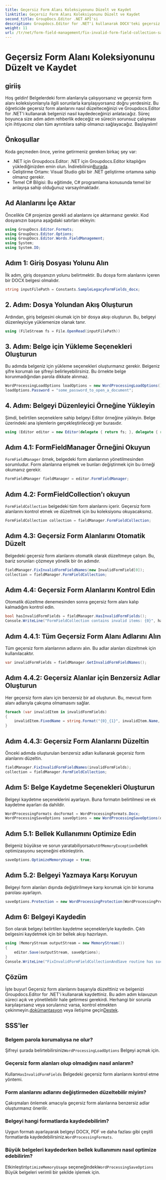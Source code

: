 ```yaml
---
title: Geçersiz Form Alanı Koleksiyonunu Düzelt ve Kaydet
linktitle: Geçersiz Form Alanı Koleksiyonunu Düzelt ve Kaydet
second_title: GroupDocs.Editor .NET API'si
description: Groupdocs.Editor for .NET'i kullanarak DOCX'teki geçersiz form alanlarını nasıl düzelteceğinizi öğrenin. Belgelerinizin hatasız olduğundan emin olmak ve bunları güvenli bir şekilde kaydetmek için bu kılavuzu izleyin.
weight: 11
url: /tr/net/form-field-management/fix-invalid-form-field-collection-save/
---
```


# Geçersiz Form Alanı Koleksiyonunu Düzelt ve Kaydet

## giriiş
Hoş geldin! Belgelerdeki form alanlarıyla çalışıyorsanız ve geçersiz form alanı koleksiyonlarıyla ilgili sorunlarla karşılaşıyorsanız doğru yerdesiniz. Bu öğreticide geçersiz form alanlarını nasıl düzelteceğinizi ve Groupdocs.Editor for .NET'i kullanarak belgenizi nasıl kaydedeceğinizi anlatacağız. Süreç boyunca size adım adım rehberlik edeceğiz ve sürecin sorunsuz çalışması için ihtiyacınız olan tüm ayrıntılara sahip olmanızı sağlayacağız. Başlayalım!
## Önkoşullar
Koda geçmeden önce, yerine getirmeniz gereken birkaç şey var:
-  .NET için Groupdocs.Editor: .NET için Groupdocs.Editor kitaplığını yüklediğinizden emin olun. İndirebilirsin[Burada](https://releases.groupdocs.com/editor/net/).
- Geliştirme Ortamı: Visual Studio gibi bir .NET geliştirme ortamına sahip olmanız gerekir.
- Temel C# Bilgisi: Bu eğitimde, C# programlama konusunda temel bir anlayışa sahip olduğunuz varsayılmaktadır.
## Ad Alanlarını İçe Aktar
Öncelikle C# projenize gerekli ad alanlarını içe aktarmanız gerekir. Kod dosyanızın başına aşağıdaki satırları ekleyin:
```csharp
using GroupDocs.Editor.Formats;
using GroupDocs.Editor.Options;
using GroupDocs.Editor.Words.FieldManagement;
using System;
using System.IO;
```
## Adım 1: Giriş Dosyası Yolunu Alın
İlk adım, giriş dosyanızın yolunu belirtmektir. Bu dosya form alanlarını içeren bir DOCX belgesi olmalıdır.
```csharp
string inputFilePath = Constants.SampleLegacyFormFields_docx;
```
## 2. Adım: Dosya Yolundan Akış Oluşturun
Ardından, giriş belgesini okumak için bir dosya akışı oluşturun. Bu, belgeyi düzenleyiciye yüklemenize olanak tanır.
```csharp
using (FileStream fs = File.OpenRead(inputFilePath))
```
## 3. Adım: Belge için Yükleme Seçenekleri Oluşturun
Bu adımda belgeniz için yükleme seçenekleri oluşturmanız gerekir. Belgeniz şifre korumalı ise şifreyi belirleyebilirsiniz. Bu örnekte belge korunmadığından parola dikkate alınmaz.
```csharp
WordProcessingLoadOptions loadOptions = new WordProcessingLoadOptions();
loadOptions.Password = "some_password_to_open_a_document";
```
## 4. Adım: Belgeyi Düzenleyici Örneğine Yükleyin
Şimdi, belirtilen seçeneklere sahip belgeyi Editor örneğine yükleyin. Belge üzerindeki ana işlemlerin gerçekleştirileceği yer burasıdır.
```csharp
using (Editor editor = new Editor(delegate { return fs; }, delegate { return loadOptions; }))
```
## Adım 4.1: FormFieldManager Örneğini Okuyun
`FormFieldManager` örnek, belgedeki form alanlarının yönetilmesinden sorumludur. Form alanlarına erişmek ve bunları değiştirmek için bu örneği okumanız gerekir.
```csharp
FormFieldManager fieldManager = editor.FormFieldManager;
```
## Adım 4.2: FormFieldCollection'ı okuyun
`FormFieldCollection` belgedeki tüm form alanlarını içerir. Geçersiz form alanlarını kontrol etmek ve düzeltmek için bu koleksiyonu okuyacaksınız.
```csharp
FormFieldCollection collection = fieldManager.FormFieldCollection;
```
## Adım 4.3: Geçersiz Form Alanlarını Otomatik Düzelt
Belgedeki geçersiz form alanlarını otomatik olarak düzeltmeye çalışın. Bu, bariz sorunları çözmeye yönelik bir ön adımdır.
```csharp
fieldManager.FixInvalidFormFieldNames(new InvalidFormField[0]);
collection = fieldManager.FormFieldCollection;
```
## Adım 4.4: Geçersiz Form Alanlarını Kontrol Edin
Otomatik düzeltme denemesinden sonra geçersiz form alanı kalıp kalmadığını kontrol edin.
```csharp
bool hasInvalidFormFields = fieldManager.HasInvalidFormFields();
Console.WriteLine("FormFieldCollection contains invalid items: {0}", hasInvalidFormFields);
```
## Adım 4.4.1: Tüm Geçersiz Form Alanı Adlarını Alın
Tüm geçersiz form alanlarının adlarını alın. Bu adlar alanları düzeltmek için kullanılacaktır.
```csharp
var invalidFormFields = fieldManager.GetInvalidFormFieldNames();
```
## Adım 4.4.2: Geçersiz Alanlar için Benzersiz Adlar Oluşturun
Her geçersiz form alanı için benzersiz bir ad oluşturun. Bu, mevcut form alanı adlarıyla çakışma olmamasını sağlar.
```csharp
foreach (var invalidItem in invalidFormFields)
{
    invalidItem.FixedName = string.Format("{0}_{1}", invalidItem.Name, Guid.NewGuid());
}
```
## Adım 4.4.3: Geçersiz Form Alanlarını Düzeltin
Önceki adımda oluşturulan benzersiz adları kullanarak geçersiz form alanlarını düzeltin.
```csharp
fieldManager.FixInvalidFormFieldNames(invalidFormFields);
collection = fieldManager.FormFieldCollection;
```
## Adım 5: Belge Kaydetme Seçenekleri Oluşturun
Belgeyi kaydetme seçeneklerini ayarlayın. Buna formatın belirtilmesi ve ek kaydetme ayarları da dahildir.
```csharp
WordProcessingFormats docFormat = WordProcessingFormats.Docx;
WordProcessingSaveOptions saveOptions = new WordProcessingSaveOptions(docFormat);
```
## Adım 5.1: Bellek Kullanımını Optimize Edin
 Belgeniz büyükse ve sorun yaratabiliyorsa`OutOfMemoryException`bellek optimizasyonu seçeneğini etkinleştirin.
```csharp
saveOptions.OptimizeMemoryUsage = true;
```
## Adım 5.2: Belgeyi Yazmaya Karşı Koruyun
Belgeyi form alanları dışında değiştirilmeye karşı korumak için bir koruma parolası ayarlayın.
```csharp
saveOptions.Protection = new WordProcessingProtection(WordProcessingProtectionType.AllowOnlyFormFields, "write_password");
```
## Adım 6: Belgeyi Kaydedin
Son olarak belgeyi belirtilen kaydetme seçenekleriyle kaydedin. Çıktı belgesini kaydetmek için bir bellek akışı hazırlayın.
```csharp
using (MemoryStream outputStream = new MemoryStream())
{
    editor.Save(outputStream, saveOptions);
}
Console.WriteLine("FixInvalidFormFieldCollectionAndSave routine has successfully finished");
```
## Çözüm
 İşte buyur! Geçersiz form alanlarını başarıyla düzelttiniz ve belgenizi Groupdocs.Editor for .NET'i kullanarak kaydettiniz. Bu adım adım kılavuzun süreci açık ve yönetilebilir hale getirmesi gerekirdi. Herhangi bir sorunla karşılaşırsanız veya sorularınız varsa, kontrol etmekten çekinmeyin.[dokümantasyon](https://tutorials.groupdocs.com/editor/net/) veya iletişime geçin[Destek](https://forum.groupdocs.com/c/editor/20).
## SSS'ler
### Belgem parola korumalıysa ne olur?
 Şifreyi şurada belirtebilirsiniz`WordProcessingLoadOptions` Belgeyi açmak için.
### Geçersiz form alanları olup olmadığını nasıl anlarım?
 Kullan`HasInvalidFormFields` Belgedeki geçersiz form alanlarını kontrol etme yöntemi.
### Form alanlarını adlarını değiştirmeden düzeltebilir miyim?
Çakışmaları önlemek amacıyla geçersiz form alanlarına benzersiz adlar oluşturmanız önerilir.
### Belgeyi hangi formatlarda kaydedebilirim?
 Uygun formatı ayarlayarak belgeyi DOCX, PDF ve daha fazlası gibi çeşitli formatlarda kaydedebilirsiniz.`WordProcessingFormats`.
### Büyük belgeleri kaydederken bellek kullanımını nasıl optimize edebilirim?
 Etkinleştir`OptimizeMemoryUsage` seçeneğindeki`WordProcessingSaveOptions` Büyük belgeleri verimli bir şekilde işlemek için.